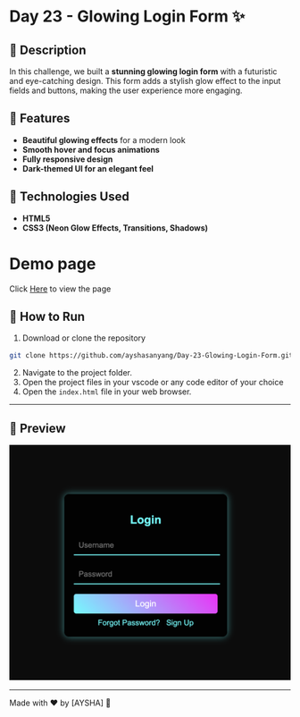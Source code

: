 # Day 23 - Glowing Login Form ✨  

## 📝 Description  
In this challenge, we built a **stunning glowing login form** with a futuristic and eye-catching design. This form adds a stylish glow effect to the input fields and buttons, making the user experience more engaging.  

## 🚀 Features  
- **Beautiful glowing effects** for a modern look  
- **Smooth hover and focus animations**  
- **Fully responsive design**  
- **Dark-themed UI for an elegant feel**  


## 🔧 Technologies Used  
- **HTML5**  
- **CSS3 (Neon Glow Effects, Transitions, Shadows)**   

# Demo page

Click [Here](https://ayshasanyang.github.io/Day-23-Glowing-Login-Form/) to view the page

## 🚀 How to Run
1. Download or clone the repository
```bash
git clone https://github.com/ayshasanyang/Day-23-Glowing-Login-Form.git
```
2. Navigate to the project folder.
3. Open the project files in your vscode or any code editor of your choice
4. Open the `index.html` file in your web browser.

---

## 📸 Preview
![Login Form](img/login-form.png)

---
Made with ❤️ by [AYSHA] 🚀